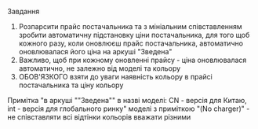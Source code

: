 Завдання
1. Розпарсити прайс постачальника та з мініальним співставленням зробити автоматичну підстановку ціни постачальника, 
для того щоб кожного разу, коли оновлюєш прайс постачальника, автоматично оновлювалася його ціна на аркуші "Зведена"
2. Важливо, щоб при кожному оновленні прайсу - ціна оновлювалася автоматично, не залежно від моделі та кольору
3. ОБОВ'ЯЗКОГО взяти до уваги наявність кольору в прайсі постачальника та ціну кольору

Примітка
"в аркуші ""Зведена"" в назві моделі:
 CN - версія для Китаю,  int - версія для глобального ринку"
моделі з приміткою "(No charger)"  - не співставляти
всі відтінки кольорів вважати різними

